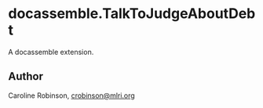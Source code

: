 # docassemble.TalkToJudgeAboutDebt

A docassemble extension.

## Author

Caroline Robinson, crobinson@mlri.org

